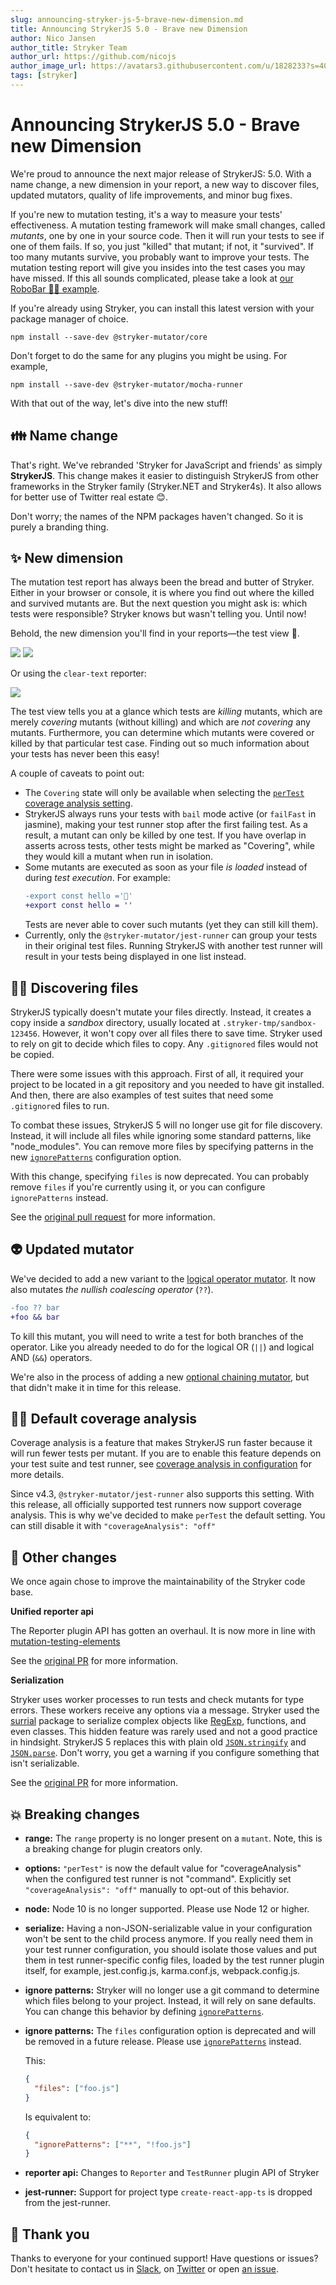 ```yaml
---
slug: announcing-stryker-js-5-brave-new-dimension.md
title: Announcing StrykerJS 5.0 - Brave new Dimension
author: Nico Jansen
author_title: Stryker Team
author_url: https://github.com/nicojs
author_image_url: https://avatars3.githubusercontent.com/u/1828233?s=400&u=fec18ad3776aaafec54c49bbd7173a841ae7ea59&v=4
tags: [stryker]
---
```


# Announcing StrykerJS 5.0 - Brave new Dimension

We're proud to announce the next major release of StrykerJS: 5.0. With a name change, a new dimension in your report, a new way to discover files, updated mutators, quality of life improvements, and minor bug fixes.

If you're new to mutation testing, it's a way to measure your tests' effectiveness. A mutation testing framework will make small changes, called _mutants_, one by one in your source code. Then it will run your tests to see if one of them fails. If so, you just "killed" that mutant; if not, it "survived". If too many mutants survive, you probably want to improve your tests. The mutation testing report will give you insides into the test cases you may have missed. If this all sounds complicated, please take a look at [our RoboBar 🤖🍷 example](https://stryker-mutator.io/example).

If you're already using Stryker, you can install this latest version with your package manager of choice.

```shell
npm install --save-dev @stryker-mutator/core
```

Don't forget to do the same for any plugins you might be using. For example,

```shell
npm install --save-dev @stryker-mutator/mocha-runner
```

With that out of the way, let's dive into the new stuff!

## 👪 Name change

That's right. We've rebranded 'Stryker for JavaScript and friends' as simply **StrykerJS**. This change makes it easier to distinguish StrykerJS from other frameworks in the Stryker family (Stryker.NET and Stryker4s). It also allows for better use of Twitter real estate 😊.

Don't worry; the names of the NPM packages haven't changed. So it is purely a branding thing.

## ✨ New dimension

The mutation test report has always been the bread and butter of Stryker. Either in your browser or console, it is where you find out where the killed and survived mutants are. But the next question you might ask is: which tests were responsible? Stryker knows but wasn't telling you. Until now!

Behold, the new dimension you'll find in your reports—the test view 🧪.

![](/images/blogs/test-view-html-1.png)
![](/images/blogs/test-view-html-2.png)

Or using the `clear-text` reporter:

![](/images/blogs/test-view-console.png)

The test view tells you at a glance which tests are _killing_ mutants, which are merely _covering_ mutants (without killing) and which are _not covering_ any mutants. Furthermore, you can determine which mutants were covered or killed by that particular test case. Finding out so much information about your tests has never been this easy!

A couple of caveats to point out:

- The `Covering` state will only be available when selecting the [`perTest` coverage analysis setting](https://stryker-mutator.io/docs/stryker-js/configuration#coverageanalysis-string).
- StrykerJS always runs your tests with `bail` mode active (or `failFast` in jasmine), making your test runner stop after the first failing test. As a result, a mutant can only be killed by one test. If you have overlap in asserts across tests, other tests might be marked as "Covering", while they would kill a mutant when run in isolation.
- Some mutants are executed as soon as your file _is loaded_ instead of during _test execution_. For example:
  ```diff
  -export const hello ='👋'
  +export const hello = ''
  ```
  Tests are never able to cover such mutants (yet they can still kill them).
- Currently, only the `@stryker-mutator/jest-runner` can group your tests in their original test files. Running StrykerJS with another test runner will result in your tests being displayed in one list instead.

## 🤷‍♂️ Discovering files

StrykerJS typically doesn't mutate your files directly. Instead, it creates a copy inside a _sandbox_ directory, usually located at `.stryker-tmp/sandbox-123456`. However, it won't copy over all files there to save time. Stryker used to rely on git to decide which files to copy. Any `.gitignored` files would not be copied.

There were some issues with this approach. First of all, it required your project to be located in a git repository and you needed to have git installed. And then, there are also examples of test suites that need some `.gitignore`d files to run.

To combat these issues, StrykerJS 5 will no longer use git for file discovery. Instead, it will include all files while ignoring some standard patterns, like "node_modules". You can remove more files by specifying patterns in the new [`ignorePatterns`](https://stryker-mutator.io/docs/stryker-js/configuration#ignorepatterns-string) configuration option.

With this change, specifying `files` is now deprecated. You can probably remove `files` if you're currently using it, or you can configure `ignorePatterns` instead.

See the [original pull request](https://github.com/stryker-mutator/stryker-js/pull/2848) for more information.

## 👽 Updated mutator

We've decided to add a new variant to the [logical operator mutator](https://stryker-mutator.io/docs/mutation-testing-elements/supported-mutators#logical-operator). It now also mutates _the nullish coalescing operator_ (`??`).

```diff
-foo ?? bar
+foo && bar
```

To kill this mutant, you will need to write a test for both branches of the operator. Like you already needed to do for the logical OR (`||`) and logical AND (`&&`) operators.

We're also in the process of adding a new [optional chaining mutator](https://github.com/stryker-mutator/stryker-js/pull/2886), but that didn't make it in time for this release.

## 🕵️‍♂️ Default coverage analysis

Coverage analysis is a feature that makes StrykerJS run faster because it will run fewer tests per mutant. If you are to enable this feature depends on your test suite and test runner, see [coverage analysis in configuration](https://stryker-mutator.io/docs/stryker-js/configuration#coverageanalysis-string) for more details.

Since v4.3, `@stryker-mutator/jest-runner` also supports this setting. With this release, all officially supported test runners now support coverage analysis. This is why we've decided to make `perTest` the default setting. You can still disable it with `"coverageAnalysis": "off"`

## 🧹 Other changes

We once again chose to improve the maintainability of the Stryker code base.

**Unified reporter api**

The Reporter plugin API has gotten an overhaul. It is now more in line with [mutation-testing-elements](https://github.com/stryker-mutator/mutation-testing-elements/)

See the [original PR](https://github.com/stryker-mutator/stryker-js/pull/2798) for more information.

**Serialization**

Stryker uses worker processes to run tests and check mutants for type errors. These workers receive any options via a message. Stryker used the [surrial](https://www.npmjs.com/package/surrial) package to serialize complex objects like [RegExp](https://developer.mozilla.org/en-US/docs/Web/JavaScript/Reference/Global_Objects/RegExp), functions, and even classes. This hidden feature was rarely used and not a good practice in hindsight. StrykerJS 5 replaces this with plain old [`JSON.stringify`](https://developer.mozilla.org/en-US/docs/Web/JavaScript/Reference/Global_Objects/JSON/stringify) and [`JSON.parse`](https://developer.mozilla.org/en-US/docs/Web/JavaScript/Reference/Global_Objects/JSON/parse). Don't worry, you get a warning if you configure something that isn't serializable.

See the [original PR](https://github.com/stryker-mutator/stryker-js/pull/2877) for more information.

## 💥 Breaking changes

- **range:** The `range` property is no longer present on a `mutant`. Note, this is a breaking change for plugin creators only.
- **options:** `"perTest"` is now the default value for "coverageAnalysis" when the configured test runner is not "command". Explicitly set `"coverageAnalysis": "off"` manually to opt-out of this behavior.
- **node:** Node 10 is no longer supported. Please use Node 12 or higher.
- **serialize:** Having a non-JSON-serializable value in your configuration won't be sent to the child process anymore. If you really need them in your test runner configuration, you should isolate those values and put them in test runner-specific config files, loaded by the test runner plugin itself, for example, jest.config.js, karma.conf.js, webpack.config.js.
- **ignore patterns:** Stryker will no longer use a git command to determine which files belong to your project. Instead, it will rely on sane defaults. You can change this behavior by defining [`ignorePatterns`](https://stryker-mutator.io/docs/stryker-js/configuration/#ignorepatterns-string).
- **ignore patterns:** The `files` configuration option is deprecated and will be removed in a future release. Please use [`ignorePatterns`](https://stryker-mutator.io/docs/stryker-js/configuration/#ignorepatterns-string) instead.

  This:

  ```json
  {
    "files": ["foo.js"]
  }
  ```

  Is equivalent to:

  ```json
  {
    "ignorePatterns": ["**", "!foo.js"]
  }
  ```

- **reporter api:** Changes to `Reporter` and `TestRunner` plugin API of Stryker
- **jest-runner:** Support for project type `create-react-app-ts` is dropped from the jest-runner.

## 🎉 Thank you

Thanks to everyone for your continued support! Have questions or issues? Don't hesitate to contact us in [Slack](https://join.slack.com/t/stryker-mutator/shared_invite/enQtOTUyMTYyNTg1NDQ0LTU4ODNmZDlmN2I3MmEyMTVhYjZlYmJkOThlNTY3NTM1M2QxYmM5YTM3ODQxYmJjY2YyYzllM2RkMmM1NjNjZjM), on [Twitter](https://twitter.com/stryker_mutator/) or open [an issue](https://github.com/stryker-mutator/stryker-js/issues/new/choose).
